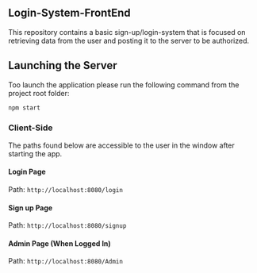 
## Login-System-FrontEnd
This repository contains a basic sign-up/login-system that is focused on retrieving data from the user and posting it to the server to be authorized. 

## Launching the Server

Too launch the application please run the following command from the project root folder:

```bash
npm start
```

### Client-Side

The paths found below are accessible to the user in the window after starting the app.

#### Login Page

Path: `http://localhost:8080/login`

#### Sign up Page

Path: `http://localhost:8080/signup`

#### Admin Page (When Logged In)

Path: `http://localhost:8080/Admin`
